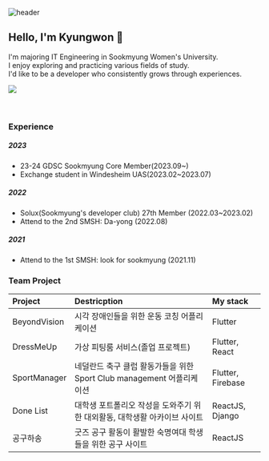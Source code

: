  ![header](https://capsule-render.vercel.app/api?type=waving&color=auto&height=300&section=header&text=Kyungwon\'s%20Archive&fontSize=50)

## Hello, I'm Kyungwon 👋

I'm majoring IT Engineering in Sookmyung Women's University.<br/>
I enjoy exploring and practicing various fields of study.<br/>
I'd like to be a developer who consistently grows through experiences.
<!--
**kyungwonS928/kyungwonS928** is a ✨ _special_ ✨ repository because its `README.md` (this file) appears on your GitHub profile.

Here are some ideas to get you started:

- 🔭 I’m currently working on ...
- 🌱 I’m currently learning ...
- 👯 I’m looking to collaborate on ...
- 🤔 I’m looking for help with ...
- 💬 Ask me about ...
- 📫 How to reach me: ...
- 😄 Pronouns: ...
- ⚡ Fun fact: ...
<img src="https://github-readme-stats.vercel.app/api?username=kyungwonS928&show_icons=true">
-->
<img src="https://github-readme-stats.vercel.app/api/top-langs/?username=kyungwonS928&layout=compact"><br><br>
<br/>
### Experience
##### 2023
- 23-24 GDSC Sookmyung Core Member(2023.09~)
- Exchange student in Windesheim UAS(2023.02~2023.07)

##### 2022
- Solux(Sookmyung's developer club) 27th Member (2022.03~2023.02)
- Attend to the 2nd SMSH: Da-yong (2022.08)

##### 2021
- Attend to the 1st SMSH: look for sookmyung (2021.11)


### Team Project

|Project|Destricption|My stack|
|:----|:-------|:-------|
|BeyondVision|시각 장애인들을 위한 운동 코칭 어플리케이션|Flutter|
|DressMeUp|가상 피팅룸 서비스(졸업 프로젝트)|Flutter, React|
|SportManager|네덜란드 축구 클럽 활동가들을 위한 Sport Club management 어플리케이션|Flutter, Firebase|
|Done List|대학생 포트폴리오 작성을 도와주기 위한 대외활동, 대학생활 아카이브 사이트|ReactJS, Django|
|공구하송|굿즈 공구 활동이 활발한 숙명여대 학생들을 위한 공구 사이트|ReactJS|


<!--
#### Toy Project for Study

|Name|stack|
|:----|:-------|
|Training AI with Raspberry Pi|Raspberry Pi, Python, Linux|
|넷플릭스 UI 클론 코딩|Flutter, Firebase|
|<M.B.I.T> 테스트 페이지 만들기|Django|
|만들면서 배우는 리액트|ReactJS|
|너의 숙명은?|VanillarJS|
|CNN을 이용한 마스크 객체 감지|Python, Jupyter notebook| -->

